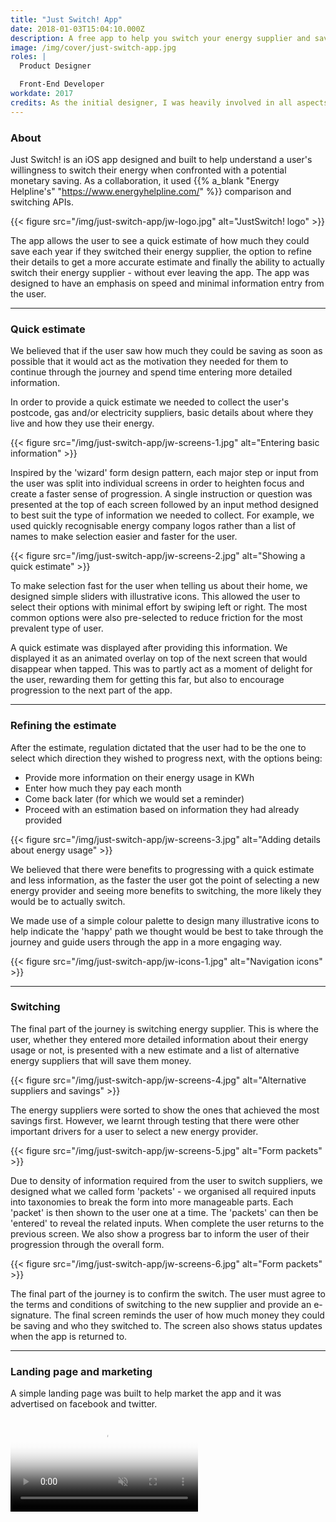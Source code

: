 ```yaml
---
title: "Just Switch! App"
date: 2018-01-03T15:04:10.000Z
description: A free app to help you switch your energy supplier and save £100s in minutes.
image: /img/cover/just-switch-app.jpg
roles: |
  Product Designer

  Front-End Developer
workdate: 2017
credits: As the initial designer, I was heavily involved in all aspects of the app design from research to visual design. However, this work was also a collaborative effort with the talented John Alderson and Christoph Backoefer.
---
```

### About

Just Switch! is an iOS app designed and built to help understand a user's willingness to switch their energy when confronted with a potential monetary saving. As a collaboration, it used {{% a_blank "Energy Helpline's" "https://www.energyhelpline.com/" %}} comparison and switching APIs.

{{< figure src="/img/just-switch-app/jw-logo.jpg" alt="JustSwitch! logo" >}}

The app allows the user to see a quick estimate of how much they could save each year if they switched their energy supplier, the option to refine their details to get a more accurate estimate and finally the ability to actually switch their energy supplier - without ever leaving the app. The app was designed to have an emphasis on speed and minimal information entry from the user.

---
### Quick estimate

We believed that if the user saw how much they could be saving as soon as possible that it would act as the motivation they needed for them to continue through the journey and spend time entering more detailed information.

In order to provide a quick estimate we needed to collect the user's postcode, gas and/or electricity suppliers, basic details about where they live and how they use their energy.

{{< figure src="/img/just-switch-app/jw-screens-1.jpg" alt="Entering basic information" >}}

Inspired by the 'wizard' form design pattern, each major step or input from the user was split into individual screens in order to heighten focus and create a faster sense of progression. A single instruction or question was presented at the top of each screen followed by an input method designed to best suit the type of information we needed to collect. For example, we used quickly recognisable energy company logos rather than a list of names to make selection easier and faster for the user.

{{< figure src="/img/just-switch-app/jw-screens-2.jpg" alt="Showing a quick estimate" >}}

To make selection fast for the user when telling us about their home, we designed simple sliders with illustrative icons. This allowed the user to select their options with minimal effort by swiping left or right. The most common options were also pre-selected to reduce friction for the most prevalent type of user.

A quick estimate was displayed after providing this information. We displayed it as an animated overlay on top of the next screen that would disappear when tapped. This was to partly act as a moment of delight for the user, rewarding them for getting this far, but also to encourage progression to the next part of the app.

---
### Refining the estimate

After the estimate, regulation dictated that the user had to be the one to select which direction they wished to progress next, with the options being:

- Provide more information on their energy usage in KWh
- Enter how much they pay each month
- Come back later (for which we would set a reminder)
- Proceed with an estimation based on information they had already provided

{{< figure src="/img/just-switch-app/jw-screens-3.jpg" alt="Adding details about energy usage" >}}

We believed that there were benefits to progressing with a quick estimate and less information, as the faster the user got the point of selecting a new energy provider and seeing more benefits to switching, the more likely they would be to actually switch.

We made use of a simple colour palette to design many illustrative icons to help indicate the 'happy' path we thought would be best to take through the journey and guide users through the app in a more engaging way.

{{< figure src="/img/just-switch-app/jw-icons-1.jpg" alt="Navigation icons" >}}

---
### Switching

The final part of the journey is switching energy supplier. This is where the user, whether they entered more detailed information about their energy usage or not, is presented with a new estimate and a list of alternative energy suppliers that will save them money.

{{< figure src="/img/just-switch-app/jw-screens-4.jpg" alt="Alternative suppliers and savings" >}}

The energy suppliers were sorted to show the ones that achieved the most savings first. However, we learnt through testing that there were other important drivers for a user to select a new energy provider.

{{< figure src="/img/just-switch-app/jw-screens-5.jpg" alt="Form packets" >}}

Due to density of information required from the user to switch suppliers, we designed what we called form 'packets' - we organised all required inputs into taxonomies to break the form into more manageable parts. Each 'packet' is then shown to the user one at a time. The 'packets' can then be 'entered' to reveal the related inputs. When complete the user returns to the previous screen. We also show a progress bar to inform the user of their progression through the overall form.

{{< figure src="/img/just-switch-app/jw-screens-6.jpg" alt="Form packets" >}}

The final part of the journey is to confirm the switch. The user must agree to the terms and conditions of switching to the new supplier and provide an e-signature. The final screen reminds the user of how much money they could be saving and who they switched to. The screen also shows status updates when the app is returned to.

---
### Landing page and marketing

A simple landing page was built to help market the app and it was advertised on facebook and twitter.

<div class="video-wrapper"><video class="video" poster="https://thumbs.gfycat.com/RipeOrdinaryBlackfly.webp" autoplay="" muted="" loop="" title="">
<source src="https://giant.gfycat.com/RipeOrdinaryBlackfly.webm" type="video/webm">
<img title="Sorry, your browser doesn't support HTML5 video." src="https://thumbs.gfycat.com/ThickOffensiveAltiplanochinchillamouse.jpg">
</video></div>
